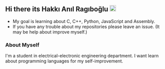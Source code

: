 ## Hi there its Hakkı Anıl Ragıboğlu <a href="https://www.linkedin.com/in/hakkı-anıl-ragıboğlu/"><img alt="hanilr's LinkedIN" width="20px" src="https://raw.githubusercontent.com/peterthehan/peterthehan/master/assets/linkedin.svg" /></a>

- My goal is learning about C, C++, Python, JavaScript and Assembly.
- If you have any trouble about my repositories please leave an issue. (It may be help about improve myself.)

### About Myself
I'm a student in electrical-electronic engineering department. I want learn about programming languages for my self-improvement.
